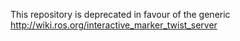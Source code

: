 This repository is deprecated in favour of the generic http://wiki.ros.org/interactive_marker_twist_server
